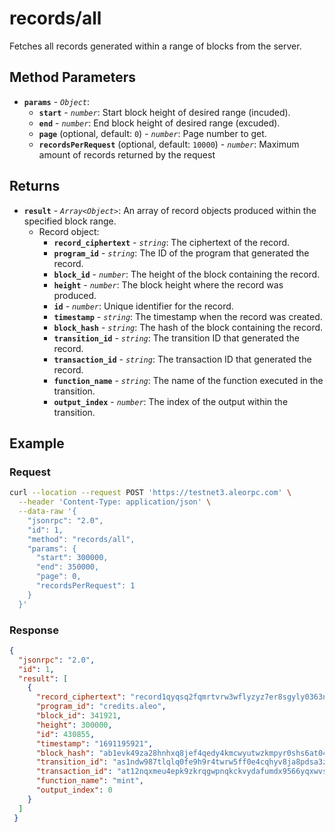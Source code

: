 # records/all

Fetches all records generated within a range of blocks from the server.

## Method Parameters

- **`params`** - *`Object`*:
  - **`start`** - *`number`*: Start block height of desired range (incuded).
  - **`end`** - *`number`*: End block height of desired range (excuded).
  - **`page`** (optional, default: `0`) - *`number`*: Page number to get.
  - **`recordsPerRequest`** (optional, default: `10000`) - *`number`*: Maximum amount of records returned by the request

## Returns

- **`result`** - *`Array<Object>`*: An array of record objects produced within the specified block range.
  - Record object:
    - **`record_ciphertext`** - *`string`*: The ciphertext of the record.
    - **`program_id`** - *`string`*: The ID of the program that generated the record.
    - **`block_id`** - *`number`*: The height of the block containing the record.
    - **`height`** - *`number`*: The block height where the record was produced.
    - **`id`** - *`number`*: Unique identifier for the record.
    - **`timestamp`** - *`string`*: The timestamp when the record was created.
    - **`block_hash`** - *`string`*: The hash of the block containing the record.
    - **`transition_id`** - *`string`*: The transition ID that generated the record.
    - **`transaction_id`** - *`string`*: The transaction ID that generated the record.
    - **`function_name`** - *`string`*: The name of the function executed in the transition.
    - **`output_index`** - *`number`*: The index of the output within the transition.

## Example

### Request

```bash
curl --location --request POST 'https://testnet3.aleorpc.com' \
  --header 'Content-Type: application/json' \
  --data-raw '{
    "jsonrpc": "2.0",
    "id": 1,
    "method": "records/all",
    "params": {
      "start": 300000,
      "end": 350000,
      "page": 0,
      "recordsPerRequest": 1
    }
  }'
```

### Response

```json
{
  "jsonrpc": "2.0",
  "id": 1,
  "result": [
    {
      "record_ciphertext": "record1qyqsq2fqmrtvrw3wflyzyz7er8sgyly0363n60uh7umxxfr7sdstjeqyqyxx66trwfhkxun9v35hguerqqpqzq8crs8qc7te98vjr35ktgx9jj7a8fdajh4ejvx7zgvnj75vlaf8p54yg5kgxz59c3g0qlenfcs0m569ngzjw2dgsyw50xr40vl74qcskek0l3t",
      "program_id": "credits.aleo",
      "block_id": 341921,
      "height": 300000,
      "id": 430855,
      "timestamp": "1691195921",
      "block_hash": "ab1evk49za28hnhxq8jef4qedy4kmcwyutwzkmpyr0shs6at0402u8szm5hey",
      "transition_id": "as1ndw987tlqlq0fe9h9r4twrw5ff0e4cqhyv8ja8pdsa3zpux3w5xqhmsf2q",
      "transaction_id": "at12nqxmeu4epk9zkrqgwpnqkckvydafumdx9566yqxwvs96vazduzq3d6r8s",
      "function_name": "mint",
      "output_index": 0
    }
  ]
 }
```
